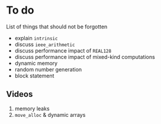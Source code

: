 # To do

List of things that should not be forgotten

  * explain `intrinsic`
  * discuss `ieee_arithmetic`
  * discuss performance impact of `REAL128`
  * discuss performance impact of mixed-kind computations
  * dynamic memory
  * random number generation
  * block statement


## Videos

1. memory leaks
1. `move_alloc` & dynamic arrays
